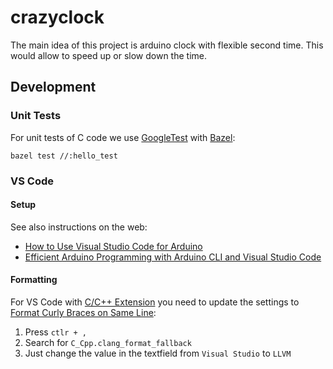 # crazyclock
The main idea of this project is arduino clock with flexible second time.
This would allow to speed up or slow down the time.

## Development

### Unit Tests

For unit tests of C code we use [GoogleTest](https://github.com/google/googletest/) with [Bazel](https://google.github.io/googletest/quickstart-bazel.html):

```
bazel test //:hello_test
```

### VS Code

#### Setup

See also instructions on the web:

- [How to Use Visual Studio Code for Arduino](https://maker.pro/arduino/tutorial/how-to-use-visual-studio-code-for-arduino)
- [Efficient Arduino Programming with Arduino CLI and Visual Studio Code](https://learn.sparkfun.com/tutorials/efficient-arduino-programming-with-arduino-cli-and-visual-studio-code/all)

#### Formatting

For VS Code with [C/C++ Extension](https://marketplace.visualstudio.com/items?itemName=ms-vscode.cpptools)
you need to update the settings to [Format Curly Braces on Same Line](https://stackoverflow.com/a/69560647/1823545):

1. Press `ctlr + ,`
2. Search for `C_Cpp.clang_format_fallback`
3. Just change the value in the textfield from `Visual Studio` to `LLVM`
